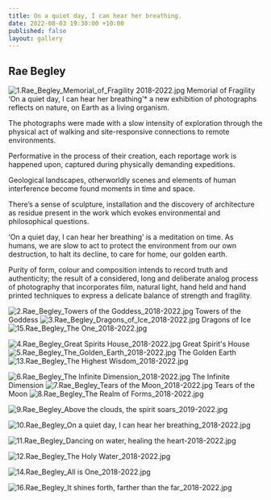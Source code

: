 ```yaml
---
title: On a quiet day, I can hear her breathing.
date: 2022-08-03 19:30:00 +10:00
published: false
layout: gallery
---
```


## Rae Begley
![1.Rae_Begley_Memorial_of_Fragility 2018-2022.jpg](/uploads/1.Rae_Begley_Memorial_of_Fragility%202018-2022.jpg)
Memorial of Fragility   
‘On a quiet day, I can hear her breathing’* a new exhibition of photographs reflects on nature, on Earth as a living organism.

The photographs were made with a slow intensity of exploration through the physical act of walking and site-responsive connections to remote environments.

Performative in the process of their creation, each reportage work is happened upon, captured during physically demanding expeditions.

Geological landscapes, otherworldly scenes and elements of human interference become found moments in time and space.

There’s a sense of sculpture, installation and the discovery of architecture as residue present in the work which evokes environmental and philosophical questions.

‘On a quiet day, I can hear her breathing’ is a meditation on time. As humans, we are slow to act to protect the environment from our own destruction, to halt its decline, to care for home, our golden earth.

Purity of form, colour and composition intends to record truth and authenticity; the result of a considered, long and deliberate analog process of photography that incorporates film, natural light, hand held and hand printed techniques to express a delicate balance of strength and fragility.

![2.Rae_Begley_Towers of the Goddess_2018-2022.jpg](/uploads/2.Rae_Begley_Towers%20of%20the%20Goddess_2018-2022.jpg)
Towers of the Goddess
![3.Rae_Begley_Dragons_of_Ice_2018-2022.jpg](/uploads/3.Rae_Begley_Dragons_of_Ice_2018-2022.jpg)
Dragons of Ice
![15.Rae_Begley_The One_2018-2022.jpg](/uploads/15.Rae_Begley_The%20One_2018-2022.jpg)

![4.Rae_Begley_Great Spirits House_2018-2022.jpg](/uploads/4.Rae_Begley_Great%20Spirits%20House_2018-2022.jpg)
Great Spirit's House
![5.Rae_Begley_The_Golden_Earth_2018-2022.jpg](/uploads/5.Rae_Begley_The_Golden_Earth_2018-2022.jpg)
The Golden Earth
![13.Rae_Begley_The Highest Wisdom_2018-2022.jpg](/uploads/13.Rae_Begley_The%20Highest%20Wisdom_2018-2022.jpg)

![6.Rae_Begley_The Infinite Dimension_2018-2022.jpg](/uploads/6.Rae_Begley_The%20Infinite%20Dimension_2018-2022.jpg)
The Infinite Dimension
![7.Rae_Begley_Tears of the Moon_2018-2022.jpg](/uploads/7.Rae_Begley_Tears%20of%20the%20Moon_2018-2022.jpg)
Tears of the Moon
![8.Rae_Begley_The Realm of Forms_2018-2022.jpg](/uploads/8.Rae_Begley_The%20Realm%20of%20Forms_2018-2022.jpg)

![9.Rae_Begley_Above the clouds, the spirit soars_2019-2022.jpg](/uploads/9.Rae_Begley_Above%20the%20clouds,%20the%20spirit%20soars_2019-2022.jpg)

![10.Rae_Begley_On a quiet day, I can hear her breathing_2018-2022.jpg](/uploads/10.Rae_Begley_On%20a%20quiet%20day,%20I%20can%20hear%20her%20breathing_2018-2022.jpg)

![11.Rae_Begley_Dancing on water, healing the heart-2018-2022.jpg](/uploads/11.Rae_Begley_Dancing%20on%20water,%20healing%20the%20heart-2018-2022.jpg)

![12.Rae_Begley_The Holy Water_2018-2022.jpg](/uploads/12.Rae_Begley_The%20Holy%20Water_2018-2022.jpg)



![14.Rae_Begley_All is One_2018-2022.jpg](/uploads/14.Rae_Begley_All%20is%20One_2018-2022.jpg)



![16.Rae_Begley_It shines forth, farther than the far_2018-2022.jpg](/uploads/16.Rae_Begley_It%20shines%20forth,%20farther%20than%20the%20far_2018-2022.jpg)

